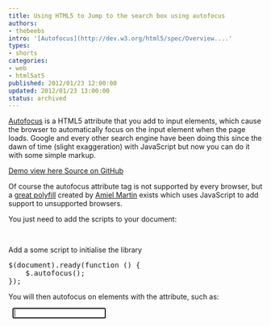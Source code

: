 ```yaml
---
title: Using HTML5 to Jump to the search box using autofocus
authors:
- thebeebs
intro: '[Autofocus](http://dev.w3.org/html5/spec/Overview....'
types:
- shorts
categories:
- web
- html5at5
published: 2012/01/23 12:00:00
updated: 2012/01/23 13:00:00
status: archived
---
```


[Autofocus](http://dev.w3.org/html5/spec/Overview.html#autofocusing-a-form-control) is a HTML5 attribute that you add to input elements, which cause the browser to automatically focus on the input element when the page loads. Google and every other search engine have been doing this since the dawn of time (slight exaggeration) with JavaScript but now you can do it with some simple markup.

[<span>Demo</span> view here ](http://lab.thebeebs.co.uk/placeholder/autofocus.html)[<span>Source</span> on GitHub ](https://github.com/amiel/html5support)

Of course the autofocus attribute tag is not supported by every browser, but a [great polyfill](https://github.com/amiel/html5support) created by [Amiel Martin](https://github.com/amiel) exists which uses JavaScript to add support to unsupported browsers.

You just need to add the scripts to your document:

<div style="margin: 0px; display: inline; float: none; padding: 0px;" id="scid:f32c3428-b7e9-4f15-a8ea-c502c7ff2e88:1d90cd03-9625-476d-9df4-35c366cf0fa7" class="wlWriterSmartContent">
<pre class="brush: html;"><script src="images/jquery-1.5.1-vsdoc.js" type="text/javascript"></script>
<script src="images/html5support.js" type="text/javascript"></script></pre>
</div>

Add a some script to initialise the library

<div style="margin: 0px; display: inline; float: none; padding: 0px;" id="scid:f32c3428-b7e9-4f15-a8ea-c502c7ff2e88:22792cf9-5f0e-4608-a70a-98fd83492692" class="wlWriterSmartContent">
<pre class="brush: javascript;">$(document).ready(function () {           
	$.autofocus();       
});</pre>
</div>

You will then autofocus on elements with the attribute, such as:

<div style="margin: 0px; display: inline; float: none; padding: 0px;" id="scid:f32c3428-b7e9-4f15-a8ea-c502c7ff2e88:eb84c7ed-da0a-49d2-8cff-257e83a51910" class="wlWriterSmartContent">
<pre class="brush: html;"> <input autofocus type="text" name="search" /></pre>
</div>